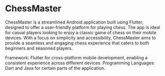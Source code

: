 # ChessMaster
ChessMaster is a streamlined Android application built using Flutter, designed 
to offer a user-friendly platform for playing chess. The app is ideal for casual 
players looking to enjoy a classic game of chess on their mobile devices. With a 
focus on simplicity and accessibility, ChessMaster aims to provide a seamless 
and engaging chess experience that caters to both beginners and seasoned 
players. 

Framework: Flutter for cross-platform mobile development, enabling a 
consistent experience across different devices. 
Programming Languages: Dart and Java for certain parts of the application.

